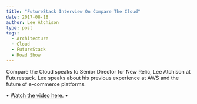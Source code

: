 ```yaml
---
title: "FutureStack Interview On Compare The Cloud"
date: 2017-08-18
author: Lee Atchison
type: post
tags:
  - Architecture
  - Cloud
  - FutureStack
  - Road Show
---
```

Compare the Cloud speaks to Senior Director for New Relic, Lee Atchison at Futurestack. Lee speaks about his previous experience at AWS and the future of e-commerce platforms.

<!--more-->

&bull; <a href="https://www.comparethecloud.net/watch/new-relics-lee-atchison-futurestack/" target="_blank">Watch the video here</a>. &bull;

